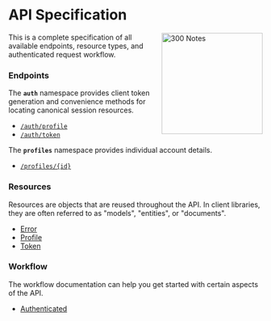 # API Specification

<img src="http://300notes.com/images/300-Notes-Logo.png" alt="300 Notes" align="right" width=200/>

This is a complete specification of all available endpoints, resource types, and authenticated request workflow.

### Endpoints
The **`auth`** namespace provides client token generation and convenience methods for locating canonical session
resources.
 - [`/auth/profile`](endpoints/auth/profile.md)
 - [`/auth/token`](endpoints/auth/token.md)

The **`profiles`** namespace provides individual account details.
 - [`/profiles/{id}`](endpoints/profiles/single.md)

### Resources
Resources are objects that are reused throughout the API. In client libraries, they are often referred to as "models",
"entities", or "documents".
 - [Error](resources/error.md)
 - [Profile](resources/profile.md)
 - [Token](resources/token.md)

### Workflow
The workflow documentation can help you get started with certain aspects of the API.
 - [Authenticated](workflow/auth.md)

